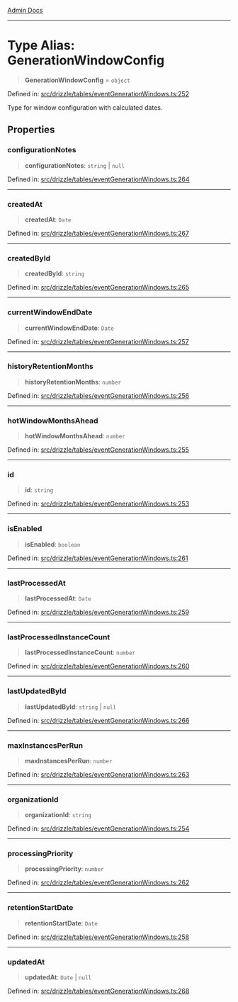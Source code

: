 [Admin Docs](/)

***

# Type Alias: GenerationWindowConfig

> **GenerationWindowConfig** = `object`

Defined in: [src/drizzle/tables/eventGenerationWindows.ts:252](https://github.com/Sourya07/talawa-api/blob/61a1911602b2f0aac7635e08ae2918f4f768e8ff/src/drizzle/tables/eventGenerationWindows.ts#L252)

Type for window configuration with calculated dates.

## Properties

### configurationNotes

> **configurationNotes**: `string` \| `null`

Defined in: [src/drizzle/tables/eventGenerationWindows.ts:264](https://github.com/Sourya07/talawa-api/blob/61a1911602b2f0aac7635e08ae2918f4f768e8ff/src/drizzle/tables/eventGenerationWindows.ts#L264)

***

### createdAt

> **createdAt**: `Date`

Defined in: [src/drizzle/tables/eventGenerationWindows.ts:267](https://github.com/Sourya07/talawa-api/blob/61a1911602b2f0aac7635e08ae2918f4f768e8ff/src/drizzle/tables/eventGenerationWindows.ts#L267)

***

### createdById

> **createdById**: `string`

Defined in: [src/drizzle/tables/eventGenerationWindows.ts:265](https://github.com/Sourya07/talawa-api/blob/61a1911602b2f0aac7635e08ae2918f4f768e8ff/src/drizzle/tables/eventGenerationWindows.ts#L265)

***

### currentWindowEndDate

> **currentWindowEndDate**: `Date`

Defined in: [src/drizzle/tables/eventGenerationWindows.ts:257](https://github.com/Sourya07/talawa-api/blob/61a1911602b2f0aac7635e08ae2918f4f768e8ff/src/drizzle/tables/eventGenerationWindows.ts#L257)

***

### historyRetentionMonths

> **historyRetentionMonths**: `number`

Defined in: [src/drizzle/tables/eventGenerationWindows.ts:256](https://github.com/Sourya07/talawa-api/blob/61a1911602b2f0aac7635e08ae2918f4f768e8ff/src/drizzle/tables/eventGenerationWindows.ts#L256)

***

### hotWindowMonthsAhead

> **hotWindowMonthsAhead**: `number`

Defined in: [src/drizzle/tables/eventGenerationWindows.ts:255](https://github.com/Sourya07/talawa-api/blob/61a1911602b2f0aac7635e08ae2918f4f768e8ff/src/drizzle/tables/eventGenerationWindows.ts#L255)

***

### id

> **id**: `string`

Defined in: [src/drizzle/tables/eventGenerationWindows.ts:253](https://github.com/Sourya07/talawa-api/blob/61a1911602b2f0aac7635e08ae2918f4f768e8ff/src/drizzle/tables/eventGenerationWindows.ts#L253)

***

### isEnabled

> **isEnabled**: `boolean`

Defined in: [src/drizzle/tables/eventGenerationWindows.ts:261](https://github.com/Sourya07/talawa-api/blob/61a1911602b2f0aac7635e08ae2918f4f768e8ff/src/drizzle/tables/eventGenerationWindows.ts#L261)

***

### lastProcessedAt

> **lastProcessedAt**: `Date`

Defined in: [src/drizzle/tables/eventGenerationWindows.ts:259](https://github.com/Sourya07/talawa-api/blob/61a1911602b2f0aac7635e08ae2918f4f768e8ff/src/drizzle/tables/eventGenerationWindows.ts#L259)

***

### lastProcessedInstanceCount

> **lastProcessedInstanceCount**: `number`

Defined in: [src/drizzle/tables/eventGenerationWindows.ts:260](https://github.com/Sourya07/talawa-api/blob/61a1911602b2f0aac7635e08ae2918f4f768e8ff/src/drizzle/tables/eventGenerationWindows.ts#L260)

***

### lastUpdatedById

> **lastUpdatedById**: `string` \| `null`

Defined in: [src/drizzle/tables/eventGenerationWindows.ts:266](https://github.com/Sourya07/talawa-api/blob/61a1911602b2f0aac7635e08ae2918f4f768e8ff/src/drizzle/tables/eventGenerationWindows.ts#L266)

***

### maxInstancesPerRun

> **maxInstancesPerRun**: `number`

Defined in: [src/drizzle/tables/eventGenerationWindows.ts:263](https://github.com/Sourya07/talawa-api/blob/61a1911602b2f0aac7635e08ae2918f4f768e8ff/src/drizzle/tables/eventGenerationWindows.ts#L263)

***

### organizationId

> **organizationId**: `string`

Defined in: [src/drizzle/tables/eventGenerationWindows.ts:254](https://github.com/Sourya07/talawa-api/blob/61a1911602b2f0aac7635e08ae2918f4f768e8ff/src/drizzle/tables/eventGenerationWindows.ts#L254)

***

### processingPriority

> **processingPriority**: `number`

Defined in: [src/drizzle/tables/eventGenerationWindows.ts:262](https://github.com/Sourya07/talawa-api/blob/61a1911602b2f0aac7635e08ae2918f4f768e8ff/src/drizzle/tables/eventGenerationWindows.ts#L262)

***

### retentionStartDate

> **retentionStartDate**: `Date`

Defined in: [src/drizzle/tables/eventGenerationWindows.ts:258](https://github.com/Sourya07/talawa-api/blob/61a1911602b2f0aac7635e08ae2918f4f768e8ff/src/drizzle/tables/eventGenerationWindows.ts#L258)

***

### updatedAt

> **updatedAt**: `Date` \| `null`

Defined in: [src/drizzle/tables/eventGenerationWindows.ts:268](https://github.com/Sourya07/talawa-api/blob/61a1911602b2f0aac7635e08ae2918f4f768e8ff/src/drizzle/tables/eventGenerationWindows.ts#L268)
